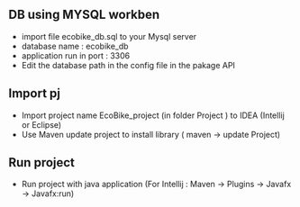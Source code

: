 ## DB using MYSQL workben
* import file ecobike_db.sql to your Mysql server
* database name : ecobike_db
* application run in port : 3306
* Edit the database path in the config file in the pakage API
## Import pj
* Import project name EcoBike_project (in folder Project ) to IDEA (Intellij or Eclipse)
* Use Maven update project to install library
( maven -> update Project)

## Run project
* Run project with java application
(For Intellij : Maven -> Plugins -> Javafx -> Javafx:run)

